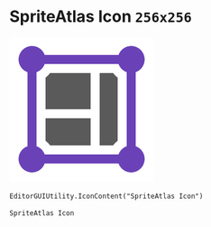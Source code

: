 # SpriteAtlas Icon `256x256`
<img src="/img/SpriteAtlas%20Icon.png" width=256 height=256>

``` CSharp
EditorGUIUtility.IconContent("SpriteAtlas Icon")
```
```
SpriteAtlas Icon
```
